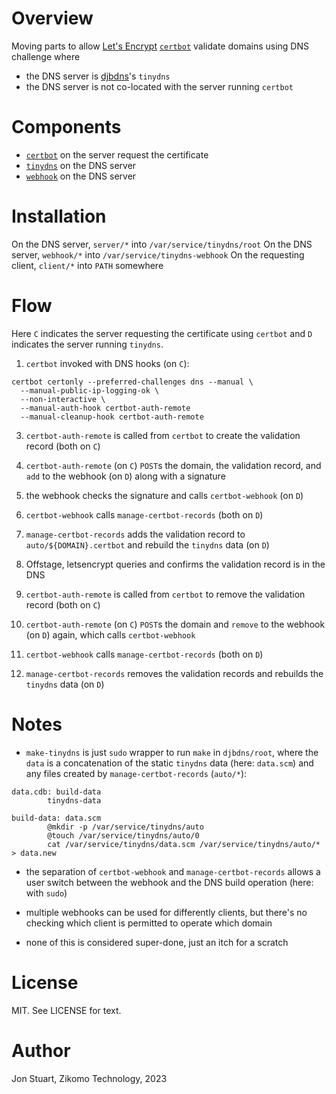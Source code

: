 # Overview

Moving parts to allow [Let's Encrypt](https://letsencrypt.org/)
[`certbot`](https://certbot.eff.org/) validate domains using DNS challenge where

* the DNS server is [djbdns](https://cr.yp.to/djbdns/tinydns.html)'s `tinydns`
* the DNS server is not co-located with the server running `certbot`

# Components

* [`certbot`](https://certbot.eff.org/) on the server request the certificate
* [`tinydns`](https://cr.yp.to/djbdns/tinydns.html) on the DNS server
* [`webhook`](https://github.com/adnanh/webhook) on the DNS server

# Installation

On the DNS server, `server/*` into `/var/service/tinydns/root`
On the DNS server, `webhook/*` into `/var/service/tinydns-webhook`
On the requesting client, `client/*` into `PATH` somewhere

# Flow

Here `C` indicates the server requesting the certificate using `certbot` and
`D` indicates the server running `tinydns`.

1. `certbot` invoked with DNS hooks (on `C`):

```
certbot certonly --preferred-challenges dns --manual \
  --manual-public-ip-logging-ok \
  --non-interactive \
  --manual-auth-hook certbot-auth-remote
  --manual-cleanup-hook certbot-auth-remote
```

3. `certbot-auth-remote` is called from `certbot` to create the validation
   record (both on `C`)

4. `certbot-auth-remote` (on `C`) `POST`s the domain, the validation record,
   and `add` to the webhook (on `D`) along with a signature

5. the webhook checks the signature and calls `certbot-webhook` (on `D`)

6. `certbot-webhook` calls `manage-certbot-records` (both on `D`)

7. `manage-certbot-records` adds the validation record to
   `auto/${DOMAIN}.certbot` and rebuild the `tinydns` data (on `D`)

8. Offstage, letsencrypt queries and confirms the validation record is in the
   DNS

9. `certbot-auth-remote` is called from `certbot` to remove the validation
   record (both on `C`)

10. `certbot-auth-remote` (on `C`) `POST`s the domain and `remove` to the
    webhook (on `D`) again, which calls `certbot-webhook`

11. `certbot-webhook` calls `manage-certbot-records` (both on `D`)

12. `manage-certbot-records` removes the validation records and rebuilds the
    `tinydns` data (on `D`)


# Notes

* `make-tinydns` is just `sudo` wrapper to run `make` in `djbdns/root`, where
  the `data` is a concatenation of the static `tinydns` data (here: `data.scm`)
  and any files created by `manage-certbot-records` (`auto/*`):

```
data.cdb: build-data
        tinydns-data

build-data: data.scm
        @mkdir -p /var/service/tinydns/auto
        @touch /var/service/tinydns/auto/0
        cat /var/service/tinydns/data.scm /var/service/tinydns/auto/* > data.new
```

* the separation of `certbot-webhook` and `manage-certbot-records` allows a
  user switch between the webhook and the DNS build operation (here: with
  `sudo`)

* multiple webhooks can be used for differently clients, but there's no
  checking which client is permitted to operate which domain

* none of this is considered super-done, just an itch for a scratch

# License

MIT. See LICENSE for text.

# Author

Jon Stuart, Zikomo Technology, 2023 

